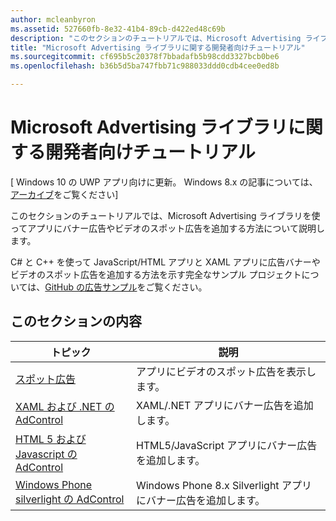 ```yaml
---
author: mcleanbyron
ms.assetid: 527660fb-8e32-41b4-89cb-d422ed48c69b
description: "このセクションのチュートリアルでは、Microsoft Advertising ライブラリを使ってアプリにバナー広告やビデオのスポット広告を追加する方法について説明します。"
title: "Microsoft Advertising ライブラリに関する開発者向けチュートリアル"
ms.sourcegitcommit: cf695b5c20378f7bbadafb5b98cdd3327bcb0be6
ms.openlocfilehash: b36b5d5ba747fbb71c988033ddd0cdb4cee0ed8b

---
```


# Microsoft Advertising ライブラリに関する開発者向けチュートリアル


\[ Windows 10 の UWP アプリ向けに更新。 Windows 8.x の記事については、[アーカイブ](http://go.microsoft.com/fwlink/p/?linkid=619132)をご覧ください\]

このセクションのチュートリアルでは、Microsoft Advertising ライブラリを使ってアプリにバナー広告やビデオのスポット広告を追加する方法について説明します。

C# と C++ を使って JavaScript/HTML アプリと XAML アプリに広告バナーやビデオのスポット広告を追加する方法を示す完全なサンプル プロジェクトについては、[GitHub の広告サンプル](http://aka.ms/githubads)をご覧ください。

## このセクションの内容

|  トピック    | 説明 |               
|----------|-------|
| [スポット広告](interstitial-ads.md)    | アプリにビデオのスポット広告を表示します。        |
| [XAML および .NET の AdControl](adcontrol-in-xaml-and--net.md)     | XAML/.NET アプリにバナー広告を追加します。        |
| [HTML 5 および Javascript の AdControl](adcontrol-in-html-5-and-javascript.md)     | HTML5/JavaScript アプリにバナー広告を追加します。        |
| [Windows Phone silverlight の AdControl](adcontrol-in-windows-phone-silverlight.md)       | Windows Phone 8.x Silverlight アプリにバナー広告を追加します。 |



 

 



<!--HONumber=Jun16_HO4-->



